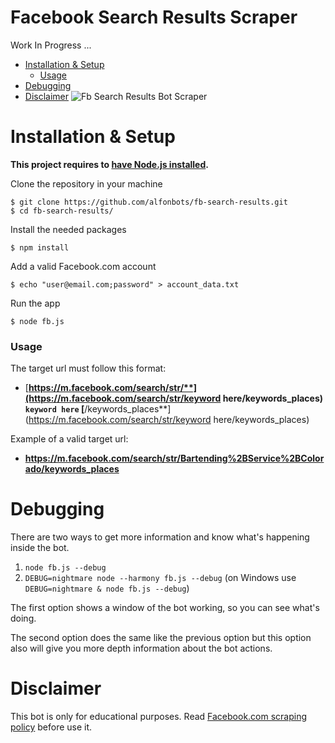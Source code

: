 # Facebook Search Results Scraper
Work In Progress ...

- [Installation & Setup](#installation--setup)
  - [Usage](#usage)
- [Debugging](#debugging)
- [Disclaimer](#disclaimer)
![Fb Search Results Bot Scraper](https://i.imgur.com/Vac1qCi.png)

# Installation & Setup

**This project requires to [have Node.js installed](https://nodejs.org).**

Clone the repository in your machine 
```
$ git clone https://github.com/alfonbots/fb-search-results.git
$ cd fb-search-results/
```
Install the needed packages
```
$ npm install
```
Add a valid Facebook.com account
```
$ echo "user@email.com;password" > account_data.txt
```
Run the app
```
$ node fb.js
```
### Usage

The target url must follow this format:
- [**https://m.facebook.com/search/str/**](https://m.facebook.com/search/str/keyword here/keywords_places) ``keyword here`` [**/keywords_places**](https://m.facebook.com/search/str/keyword here/keywords_places)

Example of a valid target url: 
- **https://m.facebook.com/search/str/Bartending%2BService%2BColorado/keywords_places**
 

# Debugging
There are two ways to get more information and know what's happening inside the bot.

1. ``node fb.js --debug``
2. ``DEBUG=nightmare node --harmony fb.js --debug`` (on Windows use ``DEBUG=nightmare & node fb.js --debug``)

The first option shows a window of the bot working, so you can see what's doing.

The second option does the same like the previous option but this option also will give you more depth information about the bot actions.

# Disclaimer
This bot is only for educational purposes. Read [Facebook.com scraping policy](https://www.facebook.com/apps/site_scraping_tos_terms.php) before use it.

